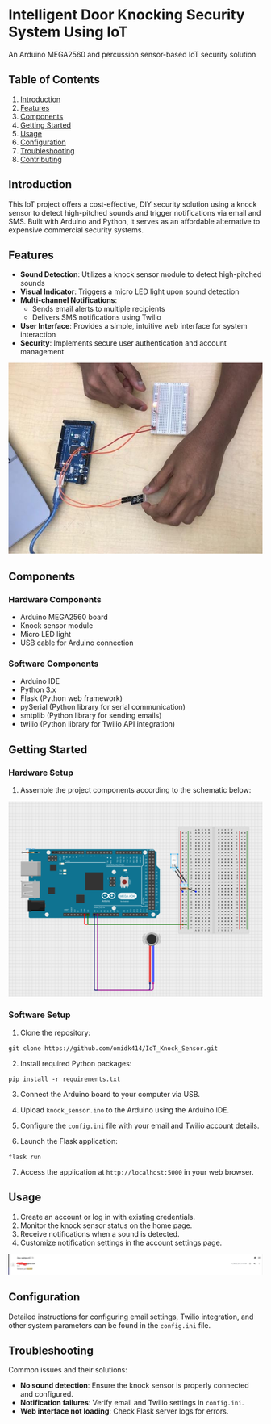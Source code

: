 # Intelligent Door Knocking Security System Using IoT

An Arduino MEGA2560 and percussion sensor-based IoT security solution

## Table of Contents

1. [Introduction](#introduction)
2. [Features](#features)
3. [Components](#components)
4. [Getting Started](#getting-started)
5. [Usage](#usage)
6. [Configuration](#configuration)
7. [Troubleshooting](#troubleshooting)
8. [Contributing](#contributing)

## Introduction

This IoT project offers a cost-effective, DIY security solution using a knock sensor to detect high-pitched sounds and trigger notifications via email and SMS. Built with Arduino and Python, it serves as an affordable alternative to expensive commercial security systems.

## Features

- **Sound Detection**: Utilizes a knock sensor module to detect high-pitched sounds
- **Visual Indicator**: Triggers a micro LED light upon sound detection
- **Multi-channel Notifications**: 
  - Sends email alerts to multiple recipients
  - Delivers SMS notifications using Twilio
- **User Interface**: Provides a simple, intuitive web interface for system interaction
- **Security**: Implements secure user authentication and account management

![sensor](https://github.com/omidk414/IoT-Security-System/blob/main/images/knocksensor.jpg)

## Components

### Hardware Components

- Arduino MEGA2560 board
- Knock sensor module
- Micro LED light
- USB cable for Arduino connection

### Software Components

- Arduino IDE
- Python 3.x
- Flask (Python web framework)
- pySerial (Python library for serial communication)
- smtplib (Python library for sending emails)
- twilio (Python library for Twilio API integration)

## Getting Started

### Hardware Setup

1. Assemble the project components according to the schematic below:

![cirkit](https://github.com/omidk414/IoT-Security-System/blob/main/images/Cirkit_Design.png)

### Software Setup

1. Clone the repository:
```
git clone https://github.com/omidk414/IoT_Knock_Sensor.git
```

2. Install required Python packages:
```
pip install -r requirements.txt
```


3. Connect the Arduino board to your computer via USB.

4. Upload `knock_sensor.ino` to the Arduino using the Arduino IDE.

5. Configure the `config.ini` file with your email and Twilio account details.

6. Launch the Flask application:
```
flask run
```


7. Access the application at `http://localhost:5000` in your web browser.

## Usage

1. Create an account or log in with existing credentials.
2. Monitor the knock sensor status on the home page.
3. Receive notifications when a sound is detected.
4. Customize notification settings in the account settings page.

![Email](https://github.com/omidk414/IoT-Security-System/blob/main/images/email.png)

## Configuration

Detailed instructions for configuring email settings, Twilio integration, and other system parameters can be found in the `config.ini` file.

## Troubleshooting

Common issues and their solutions:

- **No sound detection**: Ensure the knock sensor is properly connected and configured.
- **Notification failures**: Verify email and Twilio settings in `config.ini`.
- **Web interface not loading**: Check Flask server logs for errors.

